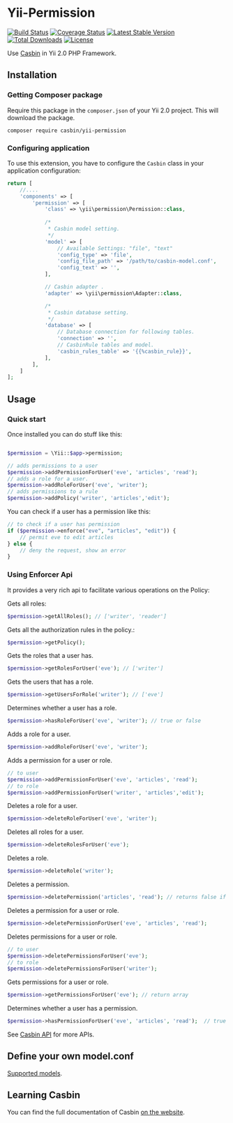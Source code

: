 # Yii-Permission

[![Build Status](https://travis-ci.org/php-casbin/yii-permission.svg?branch=master)](https://travis-ci.org/php-casbin/yii-permission)
[![Coverage Status](https://coveralls.io/repos/github/php-casbin/yii-permission/badge.svg)](https://coveralls.io/github/php-casbin/yii-permission)
[![Latest Stable Version](https://poser.pugx.org/casbin/yii-permission/v/stable)](https://packagist.org/packages/casbin/yii-permission)
[![Total Downloads](https://poser.pugx.org/casbin/yii-permission/downloads)](https://packagist.org/packages/casbin/yii-permission)
[![License](https://poser.pugx.org/casbin/yii-permission/license)](https://packagist.org/packages/casbin/yii-permission)

Use [Casbin](https://github.com/php-casbin/php-casbin) in Yii 2.0 PHP Framework.

## Installation

### Getting Composer package

Require this package in the `composer.json` of your Yii 2.0 project. This will download the package.

```
composer require casbin/yii-permission
```

### Configuring application

To use this extension, you have to configure the `Casbin` class in your application configuration:

```php
return [
    //....
    'components' => [
        'permission' => [
            'class' => \yii\permission\Permission::class,
            
            /*
             * Casbin model setting.
             */
            'model' => [
                // Available Settings: "file", "text"
                'config_type' => 'file',
                'config_file_path' => '/path/to/casbin-model.conf',
                'config_text' => '',
            ],

            // Casbin adapter .
            'adapter' => \yii\permission\Adapter::class,

            /*
             * Casbin database setting.
             */
            'database' => [
                // Database connection for following tables.
                'connection' => '',
                // CasbinRule tables and model.
                'casbin_rules_table' => '{{%casbin_rule}}',
            ],
        ],
    ]
];
```


## Usage

### Quick start

Once installed you can do stuff like this:

```php

$permission = \Yii::$app->permission;

// adds permissions to a user
$permission->addPermissionForUser('eve', 'articles', 'read');
// adds a role for a user.
$permission->addRoleForUser('eve', 'writer');
// adds permissions to a rule
$permission->addPolicy('writer', 'articles','edit');

```

You can check if a user has a permission like this:

```php
// to check if a user has permission
if ($permission->enforce("eve", "articles", "edit")) {
    // permit eve to edit articles
} else {
    // deny the request, show an error
}

```

### Using Enforcer Api

It provides a very rich api to facilitate various operations on the Policy:

Gets all roles:

```php
$permission->getAllRoles(); // ['writer', 'reader']
```

Gets all the authorization rules in the policy.:

```php
$permission->getPolicy();
```

Gets the roles that a user has.

```php
$permission->getRolesForUser('eve'); // ['writer']
```

Gets the users that has a role.

```php
$permission->getUsersForRole('writer'); // ['eve']
```

Determines whether a user has a role.

```php
$permission->hasRoleForUser('eve', 'writer'); // true or false
```

Adds a role for a user.

```php
$permission->addRoleForUser('eve', 'writer');
```

Adds a permission for a user or role.

```php
// to user
$permission->addPermissionForUser('eve', 'articles', 'read');
// to role
$permission->addPermissionForUser('writer', 'articles','edit');
```

Deletes a role for a user.

```php
$permission->deleteRoleForUser('eve', 'writer');
```

Deletes all roles for a user.

```php
$permission->deleteRolesForUser('eve');
```

Deletes a role.

```php
$permission->deleteRole('writer');
```

Deletes a permission.

```php
$permission->deletePermission('articles', 'read'); // returns false if the permission does not exist (aka not affected).
```

Deletes a permission for a user or role.

```php
$permission->deletePermissionForUser('eve', 'articles', 'read');
```

Deletes permissions for a user or role.

```php
// to user
$permission->deletePermissionsForUser('eve');
// to role
$permission->deletePermissionsForUser('writer');
```

Gets permissions for a user or role.

```php
$permission->getPermissionsForUser('eve'); // return array
```

Determines whether a user has a permission.

```php
$permission->hasPermissionForUser('eve', 'articles', 'read');  // true or false
```

See [Casbin API](https://casbin.org/docs/en/management-api) for more APIs.

## Define your own model.conf

[Supported models](https://github.com/php-casbin/php-casbin#supported-models).

## Learning Casbin

You can find the full documentation of Casbin [on the website](https://casbin.org/).
